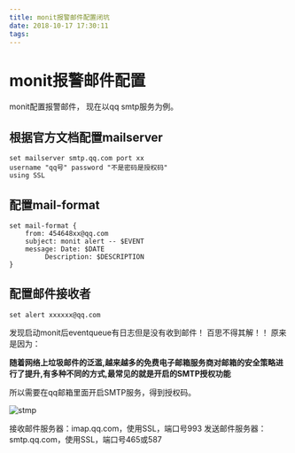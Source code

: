 ```yaml
---
title: monit报警邮件配置闭坑
date: 2018-10-17 17:30:11
tags:
---
```


# monit报警邮件配置

monit配置报警邮件， 现在以qq smtp服务为例。

## 根据官方文档配置mailserver 

	set mailserver smtp.qq.com port xx
	username "qq号" password "不是密码是授权码"
	using SSL

## 配置mail-format

	set mail-format {
    	from: 454648xx@qq.com
    	subject: monit alert -- $EVENT
    	message: Date: $DATE
             Description: $DESCRIPTION
 	}


## 配置邮件接收者

	set alert xxxxxx@qq.com

发现启动monit后eventqueue有日志但是没有收到邮件！ 百思不得其解！！
原来是因为： 

**随着网络上垃圾邮件的泛滥,越来越多的免费电子邮箱服务商对邮箱的安全策略进行了提升,有多种不同的方式,最常见的就是开启的SMTP授权功能**

所以需要在qq邮箱里面开启SMTP服务，得到授权码。

![stmp](stmp.png)

接收邮件服务器：imap.qq.com，使用SSL，端口号993
发送邮件服务器：smtp.qq.com，使用SSL，端口号465或587